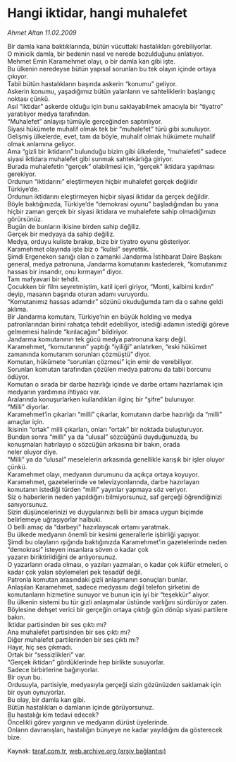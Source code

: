 # Hangi iktidar, hangi muhalefet

*Ahmet Altan 11.02.2009*

<div class="yazi">Bir damla kana baktıklarında, bütün vücuttaki hastalıkları görebiliyorlar. <br/>O minicik damla, bir bedenin nasıl ve nerede bozulduğunu anlatıyor. <br/>Mehmet Emin Karamehmet olayı, o bir damla kan gibi işte. <br/>Bu ülkenin neredeyse bütün yapısal sorunları bu tek olayın içinde ortaya çıkıyor. <br/>Tabii bütün hastalıkların başında askerin “konumu” geliyor. <br/>Askerin konumu, yaşadığımız bütün yalanların ve sahteliklerin başlangıç noktası çünkü. <br/>Asıl “iktidar” askerde olduğu için bunu saklayabilmek amacıyla bir “tiyatro” yaratılıyor medya tarafından. <br/>“Muhalefet” anlayışı tümüyle gerçeğinden saptırılıyor. <br/>Siyasi hükümete muhalif olmak tek bir “muhalefet” türü gibi sunuluyor. <br/>Gelişmiş ülkelerde, evet, tam da böyle, muhalif olmak hükümete muhalif olmak anlamına geliyor. <br/>Ama “gizli bir iktidarın” bulunduğu bizim gibi ülkelerde, “muhalefeti” sadece siyasi iktidara muhalefet gibi sunmak sahtekârlığa giriyor. <br/>Burada muhalefetin “gerçek” olabilmesi için, “gerçek” iktidara yapılması gerekiyor. <br/>Ordunun “iktidarını” eleştirmeyen hiçbir muhalefet gerçek değildir Türkiye’de. <br/>Ordunun iktidarını eleştirmeyen hiçbir siyasi iktidar da gerçek değildir. <br/>Böyle baktığınızda, Türkiye’de “demokrasi oyunu” başladığından bu yana hiçbir zaman gerçek bir siyasi iktidara ve muhalefete sahip olmadığımızı görürsünüz. <br/>Bugün de bunların ikisine birden sahip değiliz. <br/>Gerçek bir medyaya da sahip değiliz. <br/>Medya, orduyu kuliste bırakıp, bize bir tiyatro oyunu gösteriyor. <br/>Karamehmet olayında işte biz o “kulisi” seyrettik. <br/>Şimdi Ergenekon sanığı olan o zamanki Jandarma İstihbarat Daire Başkanı general, medya patronuna, Jandarma komutanını kastederek, “komutanımız hassas bir insandır, onu kırmayın” diyor. <br/>Tam mafyavari bir tehdit. <br/>Çocukken bir film seyretmiştim, katil içeri giriyor, “Monti, kalbimi kırdın” deyip, masanın başında oturan adamı vuruyordu. <br/>“Komutanımız hassas adamdır” sözünü okuduğumda tam da o sahne geldi aklıma. <br/>Bir Jandarma komutanı, Türkiye’nin en büyük holding ve medya patronlarından birini rahatça tehdit edebiliyor, istediği adamın istediği göreve gelmemesi halinde “kırılacağını” bildiriyor. <br/>Jandarma komutanının tek gücü medya patronuna karşı değil. <br/>Karamehmet, “komutanının” yaptığı “iyiliği” anlatırken, “eski hükümet zamanında komutanım sorunları çözmüştü” diyor. <br/>Komutan, hükümete “sorunları çözmesi” için emir de verebiliyor. <br/>Sorunları komutan tarafından çözülen medya patronu da tabii borcunu ödüyor. <br/>Komutan o sırada bir darbe hazırlığı içinde ve darbe ortamı hazırlamak için medyanın yardımına ihtiyacı var. <br/>Aralarında konuşurlarken kullandıkları ilginç bir “şifre” bulunuyor. <br/>“Milli” diyorlar. <br/>Karamehmet’in çıkarları “milli” çıkarlar, komutanın darbe hazırlığı da “milli” amaçlar için. <br/>İkisinin “ortak” milli çıkarları, onları “ortak” bir noktada buluşturuyor. <br/>Bundan sonra “milli” ya da “ulusal” sözcüğünü duyduğunuzda, bu konuşmaları hatırlayıp o sözcüğün arkasına bir bakın, orada <br/>neler oluyor diye. <br/>“Milli” ya da “ulusal” meselelerin arkasında genellikle karışık bir işler oluyor çünkü. <br/>Karamehmet olayı, medyanın durumunu da açıkça ortaya koyuyor. <br/>Karamehmet, gazetelerinde ve televizyonlarında, darbe hazırlayan komutanın istediği türden “milli” yayınlar yapmaya söz veriyor. <br/>Siz o haberlerin neden yapıldığını bilmiyorsunuz, saf gerçeği öğrendiğinizi sanıyorsunuz. <br/>Sizin düşüncelerinizi ve duygularınızı belli bir amaca uygun biçimde belirlemeye uğraşıyorlar halbuki. <br/>O belli amaç da “darbeyi” hazırlayacak ortamı yaratmak. <br/>Bu ülkede medyanın önemli bir kesimi generallerle işbirliği yapıyor. <br/>Şimdi bu olayların ışığında baktığınızda Karamehmet’in gazetelerinde neden “demokrasi” isteyen insanlara söven o kadar çok <br/>yazarın biriktirildiğini de anlıyorsunuz. <br/>O yazarların orada olması, o yazıları yazmaları, o kadar çok küfür etmeleri, o kadar çok yalan söylemeleri pek tesadüf değil. <br/>Patronla komutan arasındaki gizli anlaşmanın sonuçları bunlar. <br/>Anlaşılan Karamehmet, sadece medyasını değil telefon şirketini de komutanların hizmetine sunuyor ve bunun için iyi bir “teşekkür” alıyor. <br/>Bu ülkenin sistemi bu tür gizli anlaşmalar üstünde varlığını sürdürüyor zaten. <br/>Böylesine dehşet verici bir gerçeğin ortaya çıktığı gün dönüp siyasi partilere bakın. <br/>İktidar partisinden bir ses çıktı mı? <br/>Ana muhalefet partisinden bir ses çıktı mı? <br/>Diğer muhalefet partilerinden bir ses çıktı mı? <br/>Hayır, hiç ses çıkmadı. <br/>Ortak bir “sessizlikleri” var. <br/>“Gerçek iktidarı” gördüklerinde hep birlikte susuyorlar. <br/>Sadece birbirlerine bağırıyorlar. <br/>Bir oyun bu. <br/>Ordusuyla, partisiyle, medyasıyla gerçeği sizin gözünüzden saklamak için bir oyun oynuyorlar. <br/>Bu olay, bir damla kan gibi. <br/>Bütün hastalıkları o damlanın içinde görüyorsunuz. <br/>Bu hastalığı kim tedavi edecek? <br/>Öncelikli görev yargının ve medyanın dürüst üyelerinde. <br/>Onların davranışları, hastalığın bünyeye ne kadar yayıldığını da gösterecek bize.</div>

Kaynak: [taraf.com.tr](http://www.taraf.com.tr:80/makale/3970.htm), [web.archive.org (arşiv bağlantısı)](http://web.archive.org/web/20100428082210/http://www.taraf.com.tr:80/makale/3970.htm)
